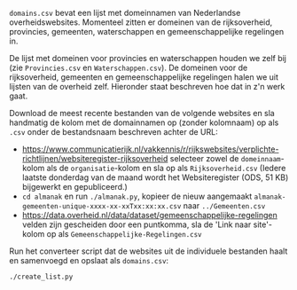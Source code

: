 `domains.csv` bevat een lijst met domeinnamen van Nederlandse overheidswebsites. Momenteel zitten er domeinen van de rijksoverheid, provincies, gemeenten, waterschappen en gemeenschappelijke regelingen in.

De lijst met domeinen voor provincies en waterschappen houden we zelf bij (zie `Provincies.csv` en `Waterschappen.csv`). De domeinen voor de rijksoverheid, gemeenten en gemeenschappelijke regelingen halen we uit lijsten van de overheid zelf. Hieronder staat beschreven hoe dat in z'n werk gaat.

Download de meest recente bestanden van de volgende websites en sla handmatig de kolom met de domainnamen op (zonder kolomnaam) op als `.csv` onder de bestandsnaam beschreven achter de URL:
- https://www.communicatierijk.nl/vakkennis/r/rijkswebsites/verplichte-richtlijnen/websiteregister-rijksoverheid selecteer zowel de `domeinnaam`-kolom als de `organisatie`-kolom en sla op als `Rijksoverheid.csv` (Iedere laatste donderdag van de maand wordt het Websiteregister (ODS, 51 KB) bijgewerkt en gepubliceerd.)
- `cd almanak` en run `./almanak.py`, kopieer de nieuw aangemaakt `almanak-gemeenten-unique-xxxx-xx-xxTxx:xx:xx.csv` naar `../Gemeenten.csv`
- https://data.overheid.nl/data/dataset/gemeenschappelijke-regelingen velden zijn gescheiden door een puntkomma, sla de 'Link naar site'-kolom op als `Gemeenschappelijke-Regelingen.csv`

Run het converteer script dat de websites uit de individuele bestanden haalt en samenvoegd en opslaat als `domains.csv`:

    ./create_list.py
